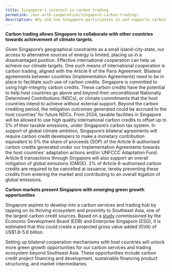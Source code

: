 ```yaml
---
title: Singapore's interest in carbon trading
permalink: /our-art6-cooperation/singapore-carbon-trading/
description: Why and how Singapore participates in and supports carbon trading
---
```

**Carbon trading allows Singapore to collaborate with other countries towards achievement of climate targets.**

Given Singapore’s geographical constraints as a small island-city-state, our access to alternative
sources of energy is limited, placing us in a disadvantaged position. Effective international
cooperation can help us achieve our climate targets. One such means of international cooperation
is carbon trading, aligned with the Article 6 of the Paris Agreement. Bilateral agreements between
countries (Implementation Agreements) need to be in place to facilitate such use of carbon
credits. Singapore is committed to using high-integrity carbon credits. These carbon credits have the potential to help host countries go above and beyond their unconditional Nationally
Determined Contributions (NDCs), or climate commitments that the host countries intend to
achieve without external support. Beyond the carbon crediting period, the mitigation outcomes
generated could be accrued to the host countries’ for future NDCs.
From 2024, taxable facilities in Singapore will be allowed to use high quality international carbon
credits to offset up to 5% of their taxable emissions, under Singapore’s carbon tax system.
In support of global climate ambition, Singapore’s bilateral agreements will require carbon credit
developers to make a monetary contribution equivalent to 5% the share of proceeds (SOP) of the
Article 6-authorised carbon credits generated under our Implementation Agreements towards the
host countries’ adaptation actions and/or UNFCCC Adaptation Fund.
Article 6 transactions through Singapore will also support an overall mitigation of global emissions
(OMGE). 2% of Article 6-authorised carbon credits are required to be cancelled at issuance, tereby preventing these credits from entering the market and contributing to an overall itigation of global emissions.

**Carbon markets present Singapore with emerging green growth opportunities**

Singapore aspires to develop into a carbon services and trading hub by tapping on its thriving
ecosystem and proximity to Southeast Asia, one of the largest carbon credit sources. Based on a [study](https://safe.menlosecurity.com/https:/www.edb.gov.sg/en/about-edb/media-releases-publications/singapore-is-well-positioned-to-become-a-carbon-services-and-trading-hub-for-southeast-asia-and-the-asia-pacific.html) commissioned by the Economic Development Board (EDB) and Enterprise Singapore (ESG),
it is estimated that this could create a projected gross value added (GVA) of US$1.8-5.6 billion.

Setting up bilateral cooperation mechanisms with host countries will unlock more green growth
opportunities for our carbon services and trading ecosystem beyond Southeast Asia. These
opportunities include carbon credit project financing and development, sustainable financing
product structuring, and market intermediaries.